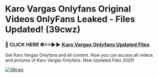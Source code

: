 # Karo Vargas Onlyfans Original Videos 0nlyFans Leaked - Files Updated! (39cwz)

<h3>🔴 CLICK HERE 🌐==►► <a href="https://tinyurl.com/2wckxsce" rel="nofollow">Karo Vargas Onlyfans Updated Files</a></h3>

Get Karo Vargas Onlyfans and all content. Now you can access all videos and pictures of Karo Vargas Onlyfans. New Updated Files 2025!

[![39cwz](https://i.imgur.com/AFduVYN.gif)](https://tinyurl.com/2wckxsce)
